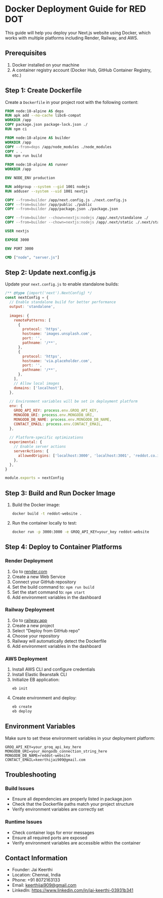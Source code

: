 # Docker Deployment Guide for RED DOT

This guide will help you deploy your Next.js website using Docker, which works with multiple platforms including Render, Railway, and AWS.

## Prerequisites

1. Docker installed on your machine
2. A container registry account (Docker Hub, GitHub Container Registry, etc.)

## Step 1: Create Dockerfile

Create a `Dockerfile` in your project root with the following content:

```dockerfile
FROM node:18-alpine AS deps
RUN apk add --no-cache libc6-compat
WORKDIR /app
COPY package.json package-lock.json ./
RUN npm ci

FROM node:18-alpine AS builder
WORKDIR /app
COPY --from=deps /app/node_modules ./node_modules
COPY . .
RUN npm run build

FROM node:18-alpine AS runner
WORKDIR /app

ENV NODE_ENV production

RUN addgroup --system --gid 1001 nodejs
RUN adduser --system --uid 1001 nextjs

COPY --from=builder /app/next.config.js ./next.config.js
COPY --from=builder /app/public ./public
COPY --from=builder /app/package.json ./package.json

COPY --from=builder --chown=nextjs:nodejs /app/.next/standalone ./
COPY --from=builder --chown=nextjs:nodejs /app/.next/static ./.next/static

USER nextjs

EXPOSE 3000

ENV PORT 3000

CMD ["node", "server.js"]
```

## Step 2: Update next.config.js

Update your `next.config.js` to enable standalone builds:

```javascript
/** @type {import('next').NextConfig} */
const nextConfig = {
  // Enable standalone build for better performance
  output: 'standalone',
  
  images: {
    remotePatterns: [
      {
        protocol: 'https',
        hostname: 'images.unsplash.com',
        port: '',
        pathname: '/**',
      },
      {
        protocol: 'https',
        hostname: 'via.placeholder.com',
        port: '',
        pathname: '/**',
      },
    ],
    // Allow local images
    domains: ['localhost'],
  },
  
  // Environment variables will be set in deployment platform
  env: {
    GROQ_API_KEY: process.env.GROQ_API_KEY,
    MONGODB_URI: process.env.MONGODB_URI,
    MONGODB_DB_NAME: process.env.MONGODB_DB_NAME,
    CONTACT_EMAIL: process.env.CONTACT_EMAIL,
  },
  
  // Platform-specific optimizations
  experimental: {
    // Enable server actions
    serverActions: {
      allowedOrigins: ['localhost:3000', 'localhost:3001', 'reddot.co.in'],
    },
  },
}

module.exports = nextConfig
```

## Step 3: Build and Run Docker Image

1. Build the Docker image:
   ```bash
   docker build -t reddot-website .
   ```

2. Run the container locally to test:
   ```bash
   docker run -p 3000:3000 -e GROQ_API_KEY=your_key reddot-website
   ```

## Step 4: Deploy to Container Platforms

### Render Deployment

1. Go to [render.com](https://render.com/)
2. Create a new Web Service
3. Connect your GitHub repository
4. Set the build command to: `npm run build`
5. Set the start command to: `npm start`
6. Add environment variables in the dashboard

### Railway Deployment

1. Go to [railway.app](https://railway.app/)
2. Create a new project
3. Select "Deploy from GitHub repo"
4. Choose your repository
5. Railway will automatically detect the Dockerfile
6. Add environment variables in the dashboard

### AWS Deployment

1. Install AWS CLI and configure credentials
2. Install Elastic Beanstalk CLI
3. Initialize EB application:
   ```bash
   eb init
   ```
4. Create environment and deploy:
   ```bash
   eb create
   eb deploy
   ```

## Environment Variables

Make sure to set these environment variables in your deployment platform:

```
GROQ_API_KEY=your_groq_api_key_here
MONGODB_URI=your_mongodb_connection_string_here
MONGODB_DB_NAME=reddot-website
CONTACT_EMAIL=keerthijai909@gmail.com
```

## Troubleshooting

### Build Issues
- Ensure all dependencies are properly listed in package.json
- Check that the Dockerfile paths match your project structure
- Verify environment variables are correctly set

### Runtime Issues
- Check container logs for error messages
- Ensure all required ports are exposed
- Verify environment variables are accessible within the container

## Contact Information
- Founder: Jai Keerthi
- Location: Chennai, India
- Phone: +91 8072163133
- Email: keerthijai909@gmail.com
- LinkedIn: https://www.linkedin.com/in/jai-keerthi-03931b341